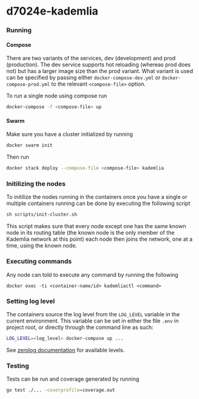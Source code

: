 # d7024e-kademlia

### Running

#### Compose

There are two variants of the services, dev (development) and prod (production).
The dev service supports hot reloading (whereas prod does not) but has a larger
image size than the prod variant.
What variant is used can be specified by passing either
`docker-compose-dev.yml` or `docker-compose-prod.yml` to the relevant
`<compose-file>` option.

To run a single node using compose run

```bash
docker-compose -f <compose-file> up
```

#### Swarm

Make sure you have a cluster initialized by running

```bash
docker swarm init
```

Then run

```bash
docker stack deploy --compose-file <compose-file> kademlia
```

### Initilizing the nodes

To initilize the nodes running in the containers once you have a single or
multiple containers running can be done by executing the following script

```bash
sh scripts/init-cluster.sh
```

This script makes sure that every node except one has the same known node in
its routing table (the known node is the only member of the Kademlia network at
this point) each node then joins the network, one at a time, using the known
node.

### Executing commands

Any node can told to execute any command by running the following

```
docker exec -ti <container-name/id> kademliactl <command>
```

### Setting log level

The containers source the log level from the `LOG_LEVEL` variable in the
current environment. This variable can be set in either the file `.env` in
project root, or directly through the command line as such:

```bash
LOG_LEVEL=<log_level> docker-compose up ...
```

See [zerolog documentation](https://github.com/rs/zerolog#leveled-logging) for
available levels.

### Testing

Tests can be run and coverage generated by running

```bash
go test ./... -coverprofile=coverage.out
```
